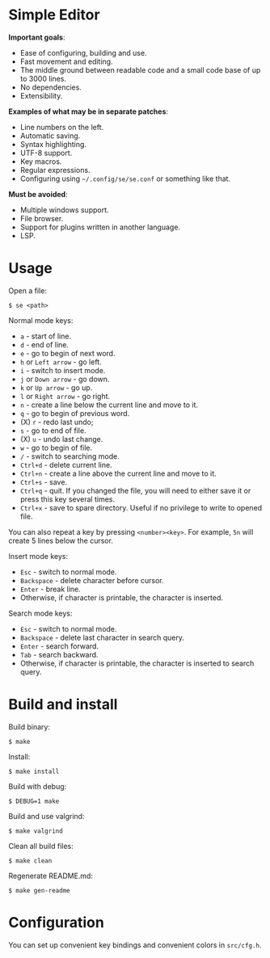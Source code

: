 # Simple Editor

**Important goals**:

- Ease of configuring, building and use.
- Fast movement and editing.
- The middle ground between readable code and a small code base of up to 3000 lines.
- No dependencies.
- Extensibility.

**Examples of what may be in separate patches**:

- Line numbers on the left.
- Automatic saving.
- Syntax highlighting.
- UTF-8 support.
- Key macros.
- Regular expressions.
- Configuring using `~/.config/se/se.conf` or something like that.

**Must be avoided**:

- Multiple windows support.
- File browser.
- Support for plugins written in another language.
- LSP.

# Usage

Open a file:

```
$ se <path>
```

Normal mode keys:

- `a` - start of line.
- `d` - end of line.
- `e` - go to begin of next word.
- `h` or `Left arrow` - go left.
- `i` - switch to insert mode.
- `j` or `Down arrow` - go down.
- `k` or `Up arrow` - go up.
- `l` or `Right arrow` - go right.
- `n` - create a line below the current line and move to it.
- `q` - go to begin of previous word.
- (X) `r` - redo last undo;
- `s` - go to end of file.
- (X) `u` - undo last change.
- `w` - go to begin of file.
- `/` - switch to searching mode.
- `Ctrl+d` - delete current line.
- `Ctrl+n` - create a line above the current line and move to it.
- `Ctrl+s` - save.
- `Ctrl+q` - quit. If you changed the file, you will need to either save it or press this key several times.
- `Ctrl+x` - save to spare directory. Useful if no privilege to write to opened file.

You can also repeat a key by pressing `<number><key>`. For example, `5n` will create 5 lines below the cursor.

Insert mode keys:

- `Esc` - switch to normal mode.
- `Backspace` - delete character before cursor.
- `Enter` - break line.
- Otherwise, if character is printable, the character is inserted.

Search mode keys:

- `Esc` - switch to normal mode.
- `Backspace` - delete last character in search query.
- `Enter` - search forward.
- `Tab` - search backward.
- Otherwise, if character is printable, the character is inserted to search query.

# Build and install

Build binary:

```
$ make
```

Install:

```
$ make install
```

Build with debug:

```
$ DEBUG=1 make
```

Build and use valgrind:

```
$ make valgrind
```

Clean all build files:

```
$ make clean
```

Regenerate README.md:

```
$ make gen-readme
```

# Configuration

You can set up convenient key bindings and convenient colors in `src/cfg.h`.


